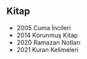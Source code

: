 ## Kitap

* 2005 Cuma İncileri
* 2014 Korunmuş Kitap
* 2020 Ramazan Notları
* 2021 Kuran Kelimeleri
